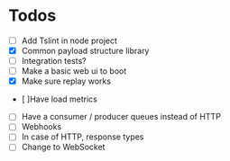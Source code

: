 # Todos
 - [ ] Add Tslint in node project
 - [x] Common payload structure library
 - [ ] Integration tests?
 - [ ] Make a basic web ui to boot
 - [x] Make sure replay works
 - [ ]Have load metrics
 - [ ] Have a consumer / producer queues instead of HTTP
 - [ ] Webhooks
 - [ ] In case of HTTP, response types
 - [ ] Change to WebSocket